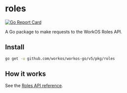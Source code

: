 # roles

[![Go Report Card](https://img.shields.io/badge/dev-reference-007d9c?logo=go&logoColor=white&style=flat)](https://pkg.go.dev/github.com/workos/workos-go/v5/pkg/roles)

A Go package to make requests to the WorkOS Roles API.

## Install

```sh
go get -u github.com/workos/workos-go/v5/pkg/roles
```

## How it works

See the [Roles API reference](https://workos.com/docs/reference/roles).
